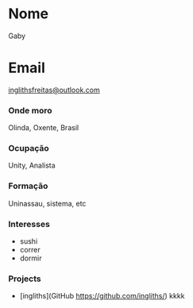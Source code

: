 # Nome
Gaby

# Email
inglithsfreitas@outlook.com

### Onde moro
Olinda, Oxente, Brasil

### Ocupação
Unity, Analista 

### Formação
Uninassau, sistema, etc

### Interesses
- sushi
- correr
- dormir


### Projects
- [ingliths](GitHub https://github.com/ingliths/) kkkk

